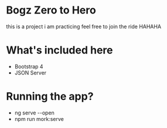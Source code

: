 # Bogz Zero to Hero
this is a project i am practicing feel free to join the ride HAHAHA

# What's included here
- Bootstrap 4
- JSON Server

# Running the app?
- ng serve --open
- npm run mork:serve